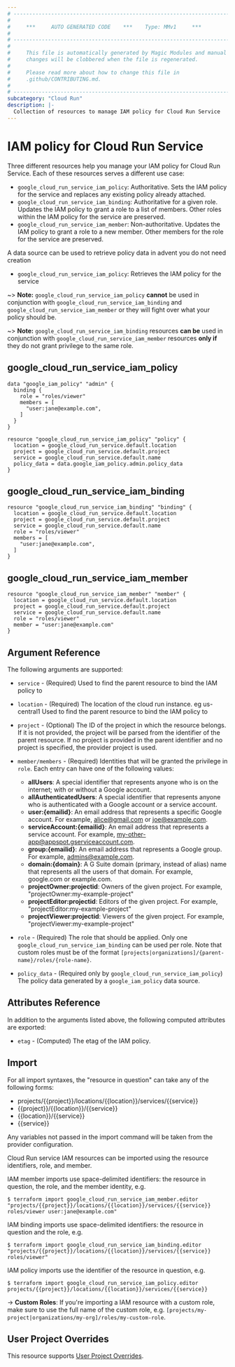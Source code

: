 ```yaml
---
# ----------------------------------------------------------------------------
#
#     ***     AUTO GENERATED CODE    ***    Type: MMv1     ***
#
# ----------------------------------------------------------------------------
#
#     This file is automatically generated by Magic Modules and manual
#     changes will be clobbered when the file is regenerated.
#
#     Please read more about how to change this file in
#     .github/CONTRIBUTING.md.
#
# ----------------------------------------------------------------------------
subcategory: "Cloud Run"
description: |-
  Collection of resources to manage IAM policy for Cloud Run Service
---
```


# IAM policy for Cloud Run Service
Three different resources help you manage your IAM policy for Cloud Run Service. Each of these resources serves a different use case:

* `google_cloud_run_service_iam_policy`: Authoritative. Sets the IAM policy for the service and replaces any existing policy already attached.
* `google_cloud_run_service_iam_binding`: Authoritative for a given role. Updates the IAM policy to grant a role to a list of members. Other roles within the IAM policy for the service are preserved.
* `google_cloud_run_service_iam_member`: Non-authoritative. Updates the IAM policy to grant a role to a new member. Other members for the role for the service are preserved.

A data source can be used to retrieve policy data in advent you do not need creation

* `google_cloud_run_service_iam_policy`: Retrieves the IAM policy for the service

~> **Note:** `google_cloud_run_service_iam_policy` **cannot** be used in conjunction with `google_cloud_run_service_iam_binding` and `google_cloud_run_service_iam_member` or they will fight over what your policy should be.

~> **Note:** `google_cloud_run_service_iam_binding` resources **can be** used in conjunction with `google_cloud_run_service_iam_member` resources **only if** they do not grant privilege to the same role.




## google\_cloud\_run\_service\_iam\_policy

```hcl
data "google_iam_policy" "admin" {
  binding {
    role = "roles/viewer"
    members = [
      "user:jane@example.com",
    ]
  }
}

resource "google_cloud_run_service_iam_policy" "policy" {
  location = google_cloud_run_service.default.location
  project = google_cloud_run_service.default.project
  service = google_cloud_run_service.default.name
  policy_data = data.google_iam_policy.admin.policy_data
}
```

## google\_cloud\_run\_service\_iam\_binding

```hcl
resource "google_cloud_run_service_iam_binding" "binding" {
  location = google_cloud_run_service.default.location
  project = google_cloud_run_service.default.project
  service = google_cloud_run_service.default.name
  role = "roles/viewer"
  members = [
    "user:jane@example.com",
  ]
}
```

## google\_cloud\_run\_service\_iam\_member

```hcl
resource "google_cloud_run_service_iam_member" "member" {
  location = google_cloud_run_service.default.location
  project = google_cloud_run_service.default.project
  service = google_cloud_run_service.default.name
  role = "roles/viewer"
  member = "user:jane@example.com"
}
```


## Argument Reference

The following arguments are supported:

* `service` - (Required) Used to find the parent resource to bind the IAM policy to
* `location` - (Required) The location of the cloud run instance. eg us-central1 Used to find the parent resource to bind the IAM policy to

* `project` - (Optional) The ID of the project in which the resource belongs.
    If it is not provided, the project will be parsed from the identifier of the parent resource. If no project is provided in the parent identifier and no project is specified, the provider project is used.

* `member/members` - (Required) Identities that will be granted the privilege in `role`.
  Each entry can have one of the following values:
  * **allUsers**: A special identifier that represents anyone who is on the internet; with or without a Google account.
  * **allAuthenticatedUsers**: A special identifier that represents anyone who is authenticated with a Google account or a service account.
  * **user:{emailid}**: An email address that represents a specific Google account. For example, alice@gmail.com or joe@example.com.
  * **serviceAccount:{emailid}**: An email address that represents a service account. For example, my-other-app@appspot.gserviceaccount.com.
  * **group:{emailid}**: An email address that represents a Google group. For example, admins@example.com.
  * **domain:{domain}**: A G Suite domain (primary, instead of alias) name that represents all the users of that domain. For example, google.com or example.com.
  * **projectOwner:projectid**: Owners of the given project. For example, "projectOwner:my-example-project"
  * **projectEditor:projectid**: Editors of the given project. For example, "projectEditor:my-example-project"
  * **projectViewer:projectid**: Viewers of the given project. For example, "projectViewer:my-example-project"

* `role` - (Required) The role that should be applied. Only one
    `google_cloud_run_service_iam_binding` can be used per role. Note that custom roles must be of the format
    `[projects|organizations]/{parent-name}/roles/{role-name}`.

* `policy_data` - (Required only by `google_cloud_run_service_iam_policy`) The policy data generated by
  a `google_iam_policy` data source.

## Attributes Reference

In addition to the arguments listed above, the following computed attributes are
exported:

* `etag` - (Computed) The etag of the IAM policy.

## Import

For all import syntaxes, the "resource in question" can take any of the following forms:

* projects/{{project}}/locations/{{location}}/services/{{service}}
* {{project}}/{{location}}/{{service}}
* {{location}}/{{service}}
* {{service}}

Any variables not passed in the import command will be taken from the provider configuration.

Cloud Run service IAM resources can be imported using the resource identifiers, role, and member.

IAM member imports use space-delimited identifiers: the resource in question, the role, and the member identity, e.g.
```
$ terraform import google_cloud_run_service_iam_member.editor "projects/{{project}}/locations/{{location}}/services/{{service}} roles/viewer user:jane@example.com"
```

IAM binding imports use space-delimited identifiers: the resource in question and the role, e.g.
```
$ terraform import google_cloud_run_service_iam_binding.editor "projects/{{project}}/locations/{{location}}/services/{{service}} roles/viewer"
```

IAM policy imports use the identifier of the resource in question, e.g.
```
$ terraform import google_cloud_run_service_iam_policy.editor projects/{{project}}/locations/{{location}}/services/{{service}}
```

-> **Custom Roles**: If you're importing a IAM resource with a custom role, make sure to use the
 full name of the custom role, e.g. `[projects/my-project|organizations/my-org]/roles/my-custom-role`.

## User Project Overrides

This resource supports [User Project Overrides](https://registry.terraform.io/providers/hashicorp/google/latest/docs/guides/provider_reference#user_project_override).
